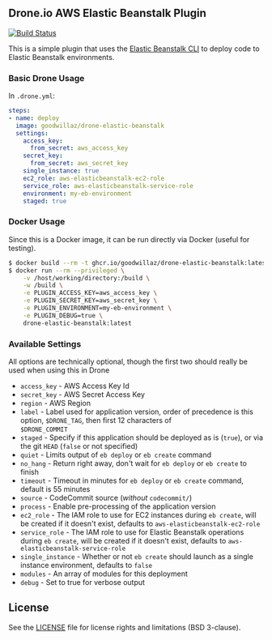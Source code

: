 ## Drone.io AWS Elastic Beanstalk Plugin

[![Build Status](https://drone.gwaz.org/api/badges/goodwillaz/drone-elastic-beanstalk/status.svg)](https://drone.gwaz.org/goodwillaz/drone-elastic-beanstalk)

This is a simple plugin that uses the [Elastic Beanstalk CLI](https://docs.aws.amazon.com/elasticbeanstalk/latest/dg/eb-cli3.html)
to deploy code to Elastic Beanstalk environments.

### Basic Drone Usage

In `.drone.yml`:

```yaml
steps:
- name: deploy
  image: goodwillaz/drone-elastic-beanstalk
  settings:
    access_key:
      from_secret: aws_access_key
    secret_key:
      from_secret: aws_secret_key
    single_instance: true
    ec2_role: aws-elasticbeanstalk-ec2-role
    service_role: aws-elasticbeanstalk-service-role
    environment: my-eb-environment
    staged: true
```

### Docker Usage

Since this is a Docker image, it can be run directly via Docker (useful for testing).

```bash
$ docker build --rm -t ghcr.io/goodwillaz/drone-elastic-beanstalk:latest .
$ docker run --rm --privileged \
    -v /host/working/directory:/build \
    -w /build \
    -e PLUGIN_ACCESS_KEY=aws_access_key \
    -e PLUGIN_SECRET_KEY=aws_secret_key \
    -e PLUGIN_ENVIRONMENT=my-eb-environment \
    -e PLUGIN_DEBUG=true \
    drone-elastic-beanstalk:latest
```

### Available Settings

All options are technically optional, though the first two should really be used when using this in Drone

* `access_key` - AWS Access Key Id
* `secret_key` - AWS Secret Access Key
* `region` - AWS Region
* `label` - Label used for application version, order of precedence is this option, `$DRONE_TAG`, then first 12 characters of  
    `$DRONE_COMMIT`
* `staged` - Specify if this application should be deployed as is (`true`), or via the git `HEAD` (`false` or 
    not specified)
* `quiet` - Limits output of `eb deploy` or `eb create` command
* `no_hang` - Return right away, don't wait for `eb deploy` or `eb create` to finish
* `timeout` - Timeout in minutes for `eb deploy` or `eb create` command, default is 55 minutes
* `source` - CodeCommit source (_without_ `codecommit/`)
* `process` - Enable pre-processing of the application version
* `ec2_role` - The IAM role to use for EC2 instances during `eb create`, will be created if it doesn't exist, defaults to `aws-elasticbeanstalk-ec2-role`
* `service_role` - The IAM role to use for Elastic Beanstalk operations during `eb create`, will be created if it doesn't exist, defaults to `aws-elasticbeanstalk-service-role`
* `single_instance` - Whether or not `eb create` should launch as a single instance environment, defaults to `false`
* `modules` - An array of modules for this deployment
* `debug` - Set to true for verbose output

## License

See the [LICENSE](LICENSE.md) file for license rights and limitations (BSD 3-clause).
